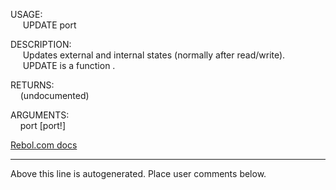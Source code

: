USAGE:  
&nbsp;&nbsp;&nbsp;&nbsp;&nbsp;UPDATE&nbsp;port&nbsp;  
  
DESCRIPTION:  
&nbsp;&nbsp;&nbsp;&nbsp;&nbsp;Updates&nbsp;external&nbsp;and&nbsp;internal&nbsp;states&nbsp;(normally&nbsp;after&nbsp;read/write).  
&nbsp;&nbsp;&nbsp;&nbsp;&nbsp;UPDATE&nbsp;is&nbsp;a&nbsp;function&nbsp;.  
  
RETURNS:  
&nbsp;&nbsp;&nbsp;&nbsp;(undocumented)  
  
ARGUMENTS:  
&nbsp;&nbsp;&nbsp;&nbsp;port&nbsp;[port!]  

[Rebol.com docs](http://www.rebol.com/r3/docs/functions/update.html)
___
Above this line is autogenerated. Place user comments below.